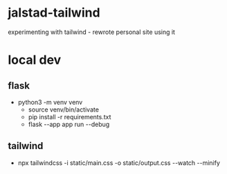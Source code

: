 # jalstad-tailwind
experimenting with tailwind - rewrote personal site using it

# local dev

## flask
* python3 -m venv venv
	* source venv/bin/activate
	* pip install -r requirements.txt
	* flask --app app run --debug

## tailwind
* npx tailwindcss -i static/main.css -o static/output.css --watch --minify